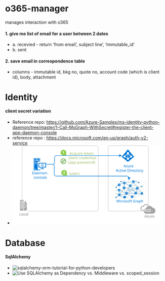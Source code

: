 # o365-manager
manages interaction with o365

#### 1. give me list of email for a user between 2 dates
- a. recevied - return ‘from email’, subject line’, ‘immutable_id’
- b. sent
#### 2. save email in correspondence table
- columns - immutable id, bkg no, quote no, account code (which is client id), body, attachment

# Identity
#### client secret variation 
- Reference repo: https://github.com/Azure-Samples/ms-identity-python-daemon/tree/master/1-Call-MsGraph-WithSecret#register-the-client-app-daemon-console
- reference repo : https://docs.microsoft.com/en-us/graph/auth-v2-service
- ![Client level secret](https://github.com/Azure-Samples/ms-identity-python-daemon/blob/master/1-Call-MsGraph-WithSecret/ReadmeFiles/topology.svg)

# Database
#### SqlAlchemy
- ![sqlalchemy-orm-tutorial-for-python-developers](https://auth0.com/blog/sqlalchemy-orm-tutorial-for-python-developers/)
- ![Use SQLAlchemy as Dependency vs. Middleware vs. scoped_session](https://github.com/tiangolo/fastapi/issues/726#issuecomment-557687526)